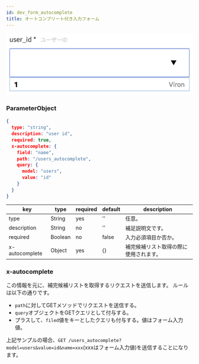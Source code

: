```yaml
---
id: dev_form_autocomplete
title: オートコンプリート付き入力フォーム
---
```


![form_autocomplete](./assets/form_autocomplete.png)

### ParameterObject

```json
{
  type: "string",
  description: "user id",
  required: true,
  x-autocomplete: {
    field: "name",
    path: "/users_autocomplete",
    query: {
      model: "users",
      value: "id"
    }
  }
}
```

| key | type | required | default | description |
| ---- | ---- | -------- | ------- | ----------- |
| type | String | yes | '' | 任意。 |
| description | String | no | '' | 補足説明文です。 |
| required | Boolean | no | false | 入力必須項目か否か。 |
| x-autocomplete | Object | yes | {} | 補完候補リスト取得の際に使用されます。 |

### x-autocomplete

この情報を元に、補完候補リストを取得するリクエストを送信します。
ルールは以下の通りです。

- `path`に対してGETメソッドでリクエストを送信する。
- `query`オブジェクトをGETクエリとして付与する。
- プラスして、`filed`値をキーとしたクエリも付与する。値はフォーム入力値。

上記サンプルの場合、`GET /users_autocomplete?model=users&value=id&name=xxx`(xxxはフォーム入力値)を送信することになります。
